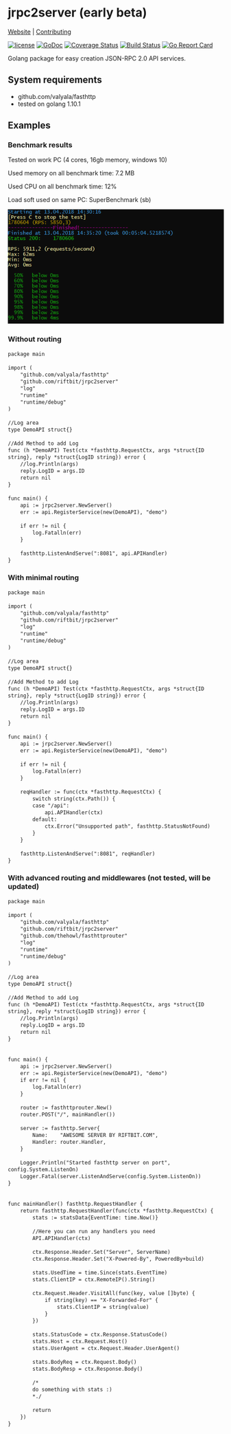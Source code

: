# jrpc2server (early beta)
[Website](https://www.riftbit.com) | [Contributing](https://www.riftbit.com/How-to-Contribute)

[![license](https://img.shields.io/github/license/riftbit/jrpc2server.svg)](LICENSE)
[![GoDoc](http://img.shields.io/badge/go-documentation-blue.svg?style=flat-square)](https://godoc.org/github.com/riftbit/jrpc2server)
[![Coverage Status](https://coveralls.io/repos/github/riftbit/jrpc2server/badge.svg?branch=master)](https://coveralls.io/github/riftbit/jrpc2server?branch=master)
[![Build Status](https://travis-ci.org/riftbit/jrpc2server.svg?branch=master)](https://travis-ci.org/riftbit/jrpc2server)
[![Go Report Card](https://goreportcard.com/badge/github.com/riftbit/jrpc2server)](https://goreportcard.com/report/github.com/riftbit/jrpc2server)

Golang package for easy creation JSON-RPC 2.0 API services.

## System requirements 
- github.com/valyala/fasthttp
- tested on golang 1.10.1

## Examples

### Benchmark results

Tested on work PC (4 cores, 16gb memory, windows 10)

Used memory on all benchmark time: 7.2 MB

Used CPU on all benchmark time: 12%

Load soft used on same PC: SuperBenchmark (sb)

![Benchmark Results](rps_results.png?raw=true "Benchmark Results")

### Without routing

```golang
package main

import (
	"github.com/valyala/fasthttp"
	"github.com/riftbit/jrpc2server"
	"log"
	"runtime"
	"runtime/debug"
)

//Log area
type DemoAPI struct{}

//Add Method to add Log
func (h *DemoAPI) Test(ctx *fasthttp.RequestCtx, args *struct{ID string}, reply *struct{LogID string}) error {
	//log.Println(args)
	reply.LogID = args.ID
	return nil
}

func main() {
	api := jrpc2server.NewServer()
	err := api.RegisterService(new(DemoAPI), "demo")

	if err != nil {
		log.Fatalln(err)
	}

	fasthttp.ListenAndServe(":8081", api.APIHandler)
}
```


### With minimal routing

```golang
package main

import (
	"github.com/valyala/fasthttp"
	"github.com/riftbit/jrpc2server"
	"log"
	"runtime"
	"runtime/debug"
)

//Log area
type DemoAPI struct{}

//Add Method to add Log
func (h *DemoAPI) Test(ctx *fasthttp.RequestCtx, args *struct{ID string}, reply *struct{LogID string}) error {
	//log.Println(args)
	reply.LogID = args.ID
	return nil
}

func main() {
	api := jrpc2server.NewServer()
	err := api.RegisterService(new(DemoAPI), "demo")

	if err != nil {
		log.Fatalln(err)
	}

	reqHandler := func(ctx *fasthttp.RequestCtx) {
		switch string(ctx.Path()) {
		case "/api":
			api.APIHandler(ctx)
		default:
			ctx.Error("Unsupported path", fasthttp.StatusNotFound)
		}
	}

	fasthttp.ListenAndServe(":8081", reqHandler)
}
```

### With advanced routing and middlewares (not tested, will be updated)

```golang
package main

import (
	"github.com/valyala/fasthttp"
	"github.com/riftbit/jrpc2server"
	"github.com/thehowl/fasthttprouter"
	"log"
	"runtime"
	"runtime/debug"
)

//Log area
type DemoAPI struct{}

//Add Method to add Log
func (h *DemoAPI) Test(ctx *fasthttp.RequestCtx, args *struct{ID string}, reply *struct{LogID string}) error {
	//log.Println(args)
	reply.LogID = args.ID
	return nil
}


func main() {
	api := jrpc2server.NewServer()
	err := api.RegisterService(new(DemoAPI), "demo")
	if err != nil {
		log.Fatalln(err)
	}

	router := fasthttprouter.New()
    router.POST("/", mainHandler())

	server := fasthttp.Server{
		Name:    "AWESOME SERVER BY RIFTBIT.COM",
		Handler: router.Handler,
	}

	Logger.Println("Started fasthttp server on port", config.System.ListenOn)
	Logger.Fatal(server.ListenAndServe(config.System.ListenOn))
}


func mainHandler() fasthttp.RequestHandler {
	return fasthttp.RequestHandler(func(ctx *fasthttp.RequestCtx) {
		stats := statsData{EventTime: time.Now()}

        //Here you can run any handlers you need
		API.APIHandler(ctx)

		ctx.Response.Header.Set("Server", ServerName)
		ctx.Response.Header.Set("X-Powered-By", PoweredBy+build)

		stats.UsedTime = time.Since(stats.EventTime)
		stats.ClientIP = ctx.RemoteIP().String()

		ctx.Request.Header.VisitAll(func(key, value []byte) {
			if string(key) == "X-Forwarded-For" {
				stats.ClientIP = string(value)
			}
		})

		stats.StatusCode = ctx.Response.StatusCode()
		stats.Host = ctx.Request.Host()
		stats.UserAgent = ctx.Request.Header.UserAgent()

		stats.BodyReq = ctx.Request.Body()
		stats.BodyResp = ctx.Response.Body()

        /*
        do something with stats :)
        *./

		return
	})
}
```
